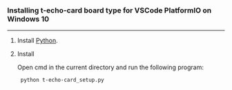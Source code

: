 
### Installing t-echo-card board type for VSCode PlatformIO on Windows 10

* * *
1. Install [Python](https://www.python.org/downloads/).
    
2. Install
    
    Open cmd in the current directory and run the following program:
    
        python t-echo-card_setup.py